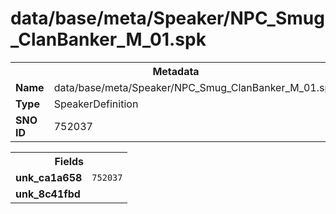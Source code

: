 <h1>data/base/meta/Speaker/NPC_Smug_ClanBanker_M_01.spk</h1><table><tr><th colspan="100%">Metadata</th></tr><tr><td><b>Name</b></td><td>data/base/meta/Speaker/NPC_Smug_ClanBanker_M_01.spk</td></tr><tr><td><b>Type</b></td><td>SpeakerDefinition</td></tr><tr><td><b>SNO ID</b></td><td>752037</td></tr></table>

<table><tr><th colspan="100%">Fields</th></tr><tr><td><b>unk_ca1a658</b></td><td><code>752037</code></td></tr><tr><td><b>unk_8c41fbd</b></td><td></td></tr></table>

